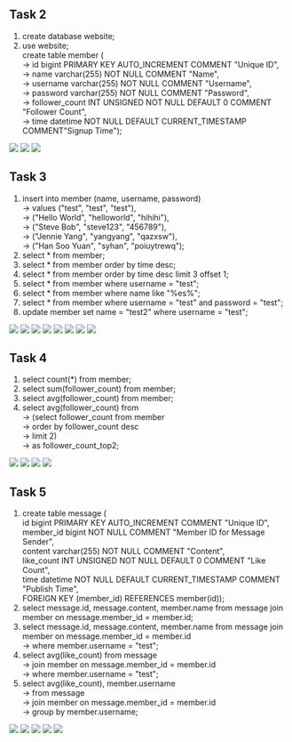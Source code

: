 ## Task 2

1. create database website;
2. use website;  
   create table member (  
   -> id bigint PRIMARY KEY AUTO_INCREMENT COMMENT "Unique ID",  
   -> name varchar(255) NOT NULL COMMENT "Name",  
   -> username varchar(255) NOT NULL COMMENT "Username",  
   -> password varchar(255) NOT NULL COMMENT "Password",  
   -> follower_count INT UNSIGNED NOT NULL DEFAULT 0 COMMENT "Follower Count",  
   -> time datetime NOT NULL DEFAULT CURRENT_TIMESTAMP COMMENT"Signup Time");

![](task2/2-1.png)
![](task2/2-2-1.png)
![](task2/2-2-2.png)

## Task 3

1. insert into member (name, username, password)  
   -> values ("test", "test", "test"),  
   -> ("Hello World", "helloworld", "hihihi"),  
   -> ("Steve Bob", "steve123", "456789"),  
   -> ("Jennie Yang", "yangyang", "qazxsw"),  
   -> ("Han Soo Yuan", "syhan", "poiuytrewq");
2. select \* from member;
3. select \* from member order by time desc;
4. select \* from member order by time desc limit 3 offset 1;
5. select \* from member where username = "test";
6. select \* from member where name like "%es%";
7. select \* from member where username = "test" and password = "test";
8. update member set name = "test2" where username = "test";

![](task3/3-1.png)
![](task3/3-2.png)
![](task3/3-3.png)
![](task3/3-4.png)
![](task3/3-5.png)
![](task3/3-6.png)
![](task3/3-7.png)
![](task3/3-8.png)

## Task 4

1. select count(\*) from member;
2. select sum(follower_count) from member;
3. select avg(follower_count) from member;
4. select avg(follower_count) from  
   -> (select follower_count from member  
   -> order by follower_count desc  
   -> limit 2)  
   -> as follower_count_top2;

![](task4/4-1.png)
![](task4/4-2.png)
![](task4/4-3.png)
![](task4/4-4.png)

## Task 5

1. create table message (  
   id bigint PRIMARY KEY AUTO_INCREMENT COMMENT "Unique ID",  
   member_id bigint NOT NULL COMMENT "Member ID for Message Sender",  
   content varchar(255) NOT NULL COMMENT "Content",  
   like_count INT UNSIGNED NOT NULL DEFAULT 0 COMMENT "Like Count",  
   time datetime NOT NULL DEFAULT CURRENT_TIMESTAMP COMMENT "Publish Time",  
   FOREIGN KEY (member_id) REFERENCES member(id));
2. select message.id, message.content, member.name from message join member on message.member_id = member.id;
3. select message.id, message.content, member.name from message join member on message.member_id = member.id  
   -> where member.username = "test";
4. select avg(like_count) from message  
   -> join member on message.member_id = member.id  
   -> where member.username = "test";
5. select avg(like_count), member.username  
   -> from message  
   -> join member on message.member_id = member.id  
   -> group by member.username;

![](task5/5-1.png)
![](task5/5-2.png)
![](task5/5-3.png)
![](task5/5-4.png)
![](task5/5-5.png)
